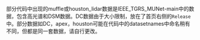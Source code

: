 部分代码中出现的muffle或houston_lidar数据是IEEE_TGRS_MUNet-main中的数据，包含高光谱和DSM数据。DC数据由于大小限制，放在了首页右侧的`Release`中。部分数据如DC，apex，houston可能在代码中的datasetnames中命名稍有不同，但都是同一套数据，请自行更改。
